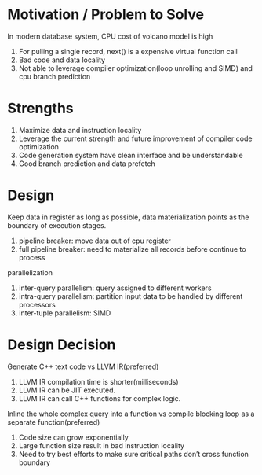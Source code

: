 # Motivation / Problem to Solve
In modern database system, CPU cost of volcano model is high
1. For pulling a single record, next() is a expensive virtual function call
2. Bad code and data locality
3. Not able to leverage compiler optimization(loop unrolling and SIMD) and cpu branch prediction

# Strengths
1. Maximize data and instruction locality
2. Leverage the current strength and future improvement of compiler code optimization
3. Code generation system have clean interface and be understandable 
4. Good branch prediction and data prefetch

# Design
Keep data in register as long as possible, data materialization points as the boundary of execution stages.
1. pipeline breaker: move data out of cpu register
2. full pipeline breaker: need to materialize all records before continue to process

parallelization
1. inter-query parallelism: query assigned to different workers
2. intra-query parallelism: partition input data to be handled by different processors
3. inter-tuple parallelism: SIMD

# Design Decision
Generate C++ text code vs LLVM IR(preferred)
1. LLVM IR compilation time is shorter(milliseconds)
2. LLVM IR can be JIT executed.
3. LLVM IR can call C++ functions for complex logic.

Inline the whole complex query into a function vs compile blocking loop as a separate function(preferred)
1. Code size can grow exponentially
2. Large function size result in bad instruction locality
3. Need to try best efforts to make sure critical paths don’t cross function boundary




